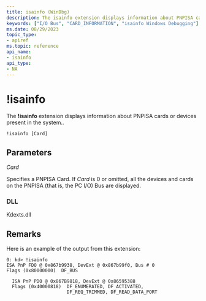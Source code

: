 ```yaml
---
title: isainfo (WinDbg)
description: The isainfo extension displays information about PNPISA cards or devices present in the system..
keywords: ["I/O Bus", "CARD_INFORMATION", "isainfo Windows Debugging"]
ms.date: 08/29/2023
topic_type:
- apiref
ms.topic: reference
api_name:
- isainfo
api_type:
- NA
---
```


# !isainfo

The **!isainfo** extension displays information about PNPISA cards or devices present in the system..

```dbgcmd
!isainfo [Card]
```

## Parameters

*Card*

Specifies a PNPISA Card. If *Card* is 0 or omitted, all the devices and cards on the PNPISA (that is, the PC I/O) Bus are displayed.

### DLL

Kdexts.dll

## Remarks

Here is an example of the output from this extension:

```dbgcmd
0: kd> !isainfo
ISA PnP FDO @ 0x867b9938, DevExt @ 0x867b99f0, Bus # 0
Flags (0x80000000)  DF_BUS

  ISA PnP PDO @ 0x867B9818, DevExt @ 0x86595388
  Flags (0x40000818)  DF_ENUMERATED, DF_ACTIVATED, 
                      DF_REQ_TRIMMED, DF_READ_DATA_PORT
```
